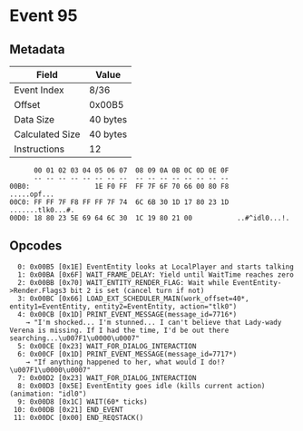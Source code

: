 # Event 95

## Metadata

| Field           | Value    |
|-----------------|----------|
| Event Index     | 8/36     |
| Offset          | 0x00B5   |
| Data Size       | 40 bytes |
| Calculated Size | 40 bytes |
| Instructions    | 12       |

```
      00 01 02 03 04 05 06 07  08 09 0A 0B 0C 0D 0E 0F
      -- -- -- -- -- -- -- --  -- -- -- -- -- -- -- --
00B0:                1E F0 FF  FF 7F 6F 70 66 00 80 F8       .....opf...
00C0: FF FF 7F F8 FF FF 7F 74  6C 6B 30 1D 17 80 23 1D  .......tlk0...#.
00D0: 18 80 23 5E 69 64 6C 30  1C 19 80 21 00           ..#^idl0...!.   
```

## Opcodes

```
  0: 0x00B5 [0x1E] EventEntity looks at LocalPlayer and starts talking
  1: 0x00BA [0x6F] WAIT_FRAME_DELAY: Yield until WaitTime reaches zero
  2: 0x00BB [0x70] WAIT_ENTITY_RENDER_FLAG: Wait while EventEntity->Render.Flags3 bit 2 is set (cancel turn if not)
  3: 0x00BC [0x66] LOAD_EXT_SCHEDULER_MAIN(work_offset=40*, entity1=EventEntity, entity2=EventEntity, action="tlk0")
  4: 0x00CB [0x1D] PRINT_EVENT_MESSAGE(message_id=7716*)
    → "I'm shocked... I'm stunned... I can't believe that Lady-wady Verena is missing. If I had the time, I'd be out there searching...\u007F1\u0000\u0007"
  5: 0x00CE [0x23] WAIT_FOR_DIALOG_INTERACTION
  6: 0x00CF [0x1D] PRINT_EVENT_MESSAGE(message_id=7717*)
    → "If anything happened to her, what would I do!?\u007F1\u0000\u0007"
  7: 0x00D2 [0x23] WAIT_FOR_DIALOG_INTERACTION
  8: 0x00D3 [0x5E] EventEntity goes idle (kills current action) (animation: "idl0")
  9: 0x00D8 [0x1C] WAIT(60* ticks)
 10: 0x00DB [0x21] END_EVENT
 11: 0x00DC [0x00] END_REQSTACK()
```
